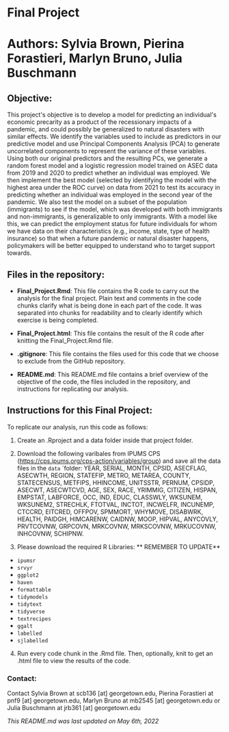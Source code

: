 # Final Project
# Authors: Sylvia Brown, Pierina Forastieri, Marlyn Bruno, Julia Buschmann
 
## Objective:
This project's objective is to develop a model for predicting an individual's economic precarity as a product of the recessionary impacts of a pandemic, and could possibly be generalized to natural disasters with similar effects. We identify the variables used to include as predictors in our predictive model and use Principal Components Analysis (PCA) to generate uncorrelated components to represent the variance of these variables. Using both our original predictors and the resulting PCs, we generate a random forest model and a logistic regression model trained on ASEC data from 2019 and 2020 to predict whether an individual was employed. We then implement the best model (selected by identifying the model with the highest area under the ROC curve) on data from 2021 to test its accuracy in predicting whether an individual was employed in the second year of the pandemic. We also test the model on a subset of the population (immigrants) to see if the model, which was developed with both immigrants and non-immigrants, is generalizable to only immigrants. With a model like this, we can predict the employment status for future individuals for whom we have data on their characteristics (e.g., income, state, type of health insurance) so that when a future pandemic or natural disaster happens, policymakers will be better equipped to understand who to target support towards.

## Files in the repository:
- **Final_Project.Rmd**: This file contains the R code to carry out the analysis for the final project. Plain text and comments in the code chunks clarify what is being done in each part of the code. It was separated into chunks for readability and to clearly identify which exercise is being completed.

- **Final_Project.html**: This file contains the result of the R code after knitting the Final_Project.Rmd file.

- **.gitignore**: This file contains the files used for this code that we choose to exclude from the GitHub repository.

- **README.md**: This README.md file contains a brief overview of the objective of the code, the files included in the repository, and instructions for replicating our analysis. 


## Instructions for this Final Project:
To replicate our analysis, run this code as follows:

1. Create an .Rproject and a data folder inside that project folder.

2. Download the following varibales from IPUMS CPS (https://cps.ipums.org/cps-action/variables/group) and save all the data files in the `data` `folder:
YEAR, SERIAL, MONTH, CPSID, ASECFLAG, ASECWTH, REGION, STATEFIP, METRO, METAREA, COUNTY, STATECENSUS, METFIPS, HHINCOME, UNITSSTR, PERNUM, CPSIDP, ASECWT, ASECWTCVD, AGE, SEX, RACE, YRIMMIG, CITIZEN, HISPAN, EMPSTAT, LABFORCE, OCC, IND, EDUC, CLASSWLY, WKSUNEM, WKSUNEM2, STRECHLK, FTOTVAL, INCTOT, INCWELFR, INCUNEMP, CTCCRD, EITCRED, OFFPOV, SPMMORT, WHYMOVE, DISABWRK, HEALTH, PAIDGH, HIMCARENW, CAIDNW, MOOP, HIPVAL, ANYCOVLY, PRVTCOVNW, GRPCOVN, MRKCOVNW, MRKSCOVNW, MRKUCOVNW, INHCOVNW, SCHIPNW.

3. Please download the required R Libraries: ** REMEMBER TO UPDATE**
- `ipumsr`
- `srvyr`
- `ggplot2`
- `haven`
- `formattable`
- `tidymodels`
- `tidytext`
- `tidyverse`
- `textrecipes`
- `ggalt`
- `labelled`
- `sjlabelled`

4. Run every code chunk in the .Rmd file. Then, optionally, knit to get an .html file to view the results of the code.

### Contact:
Contact Sylvia Brown at scb136 [at] georgetown.edu, Pierina Forastieri at pnf9 [at] georgetown.edu, Marlyn Bruno at mb2545 [at] georgetown.edu or Julia Buschmann at jrb361 [at] georgetown.edu

*This README.md was last updated on May 6th, 2022*
